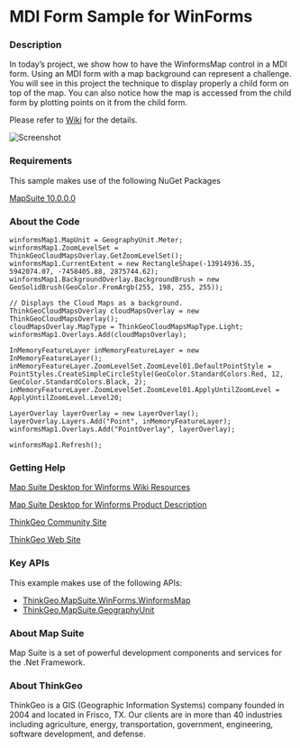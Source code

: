 # MDI Form Sample for WinForms

### Description

In today’s project, we show how to have the WinformsMap control in a MDI form. Using an MDI form with a map background can represent a challenge. You will see in this project the technique to display properly a child form on top of the map. You can also notice how the map is accessed from the child form by plotting points on it from the child form.

Please refer to [Wiki](http://wiki.thinkgeo.com/wiki/map_suite_desktop_for_winforms) for the details.

![Screenshot](https://github.com/ThinkGeo/MDIFormSample-ForWinForms/blob/master/Screenshot.png)

### Requirements
This sample makes use of the following NuGet Packages

[MapSuite 10.0.0.0](https://www.nuget.org/packages?q=thinkgeo)

### About the Code

```CSharp
winformsMap1.MapUnit = GeographyUnit.Meter;
winformsMap1.ZoomLevelSet = ThinkGeoCloudMapsOverlay.GetZoomLevelSet();
winformsMap1.CurrentExtent = new RectangleShape(-13914936.35, 5942074.07, -7458405.88, 2875744.62);
winformsMap1.BackgroundOverlay.BackgroundBrush = new GeoSolidBrush(GeoColor.FromArgb(255, 198, 255, 255));

// Displays the Cloud Maps as a background.
ThinkGeoCloudMapsOverlay cloudMapsOverlay = new ThinkGeoCloudMapsOverlay();
cloudMapsOverlay.MapType = ThinkGeoCloudMapsMapType.Light;
winformsMap1.Overlays.Add(cloudMapsOverlay);

InMemoryFeatureLayer inMemoryFeatureLayer = new InMemoryFeatureLayer();
inMemoryFeatureLayer.ZoomLevelSet.ZoomLevel01.DefaultPointStyle = PointStyles.CreateSimpleCircleStyle(GeoColor.StandardColors.Red, 12, GeoColor.StandardColors.Black, 2);
inMemoryFeatureLayer.ZoomLevelSet.ZoomLevel01.ApplyUntilZoomLevel = ApplyUntilZoomLevel.Level20;

LayerOverlay layerOverlay = new LayerOverlay();
layerOverlay.Layers.Add("Point", inMemoryFeatureLayer);
winformsMap1.Overlays.Add("PointOverlay", layerOverlay);

winformsMap1.Refresh();
```

### Getting Help

[Map Suite Desktop for Winforms Wiki Resources](http://wiki.thinkgeo.com/wiki/map_suite_desktop_for_winforms)

[Map Suite Desktop for Winforms Product Description](https://thinkgeo.com/ui-controls#desktop-platforms)

[ThinkGeo Community Site](http://community.thinkgeo.com/)

[ThinkGeo Web Site](http://www.thinkgeo.com)

### Key APIs
This example makes use of the following APIs:

- [ThinkGeo.MapSuite.WinForms.WinformsMap](http://wiki.thinkgeo.com/wiki/api/thinkgeo.mapsuite.winforms.winformsmap)
- [ThinkGeo.MapSuite.GeographyUnit](http://wiki.thinkgeo.com/wiki/api/thinkgeo.mapsuite.geographyunit)

### About Map Suite
Map Suite is a set of powerful development components and services for the .Net Framework.

### About ThinkGeo
ThinkGeo is a GIS (Geographic Information Systems) company founded in 2004 and located in Frisco, TX. Our clients are in more than 40 industries including agriculture, energy, transportation, government, engineering, software development, and defense.
